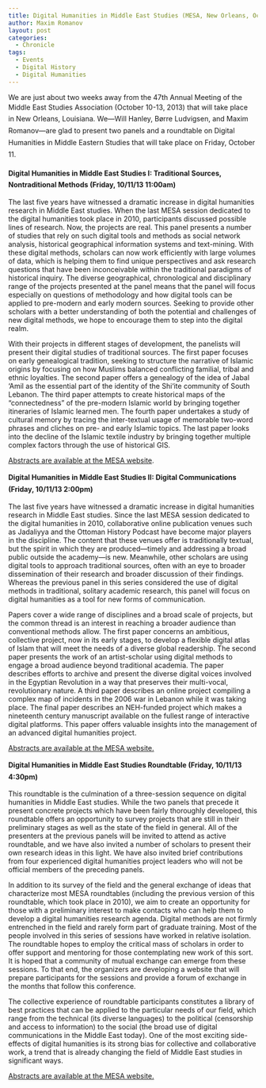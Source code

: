 ```yaml
---
title: Digital Humanities in Middle East Studies (MESA, New Orleans, October 11)
author: Maxim Romanov
layout: post
categories:
  - Chronicle
tags:
  - Events
  - Digital History
  - Digital Humanities
---
```

We are just about two weeks away from the 47th Annual Meeting of the Middle East Studies Association (<span style="line-height: 1.7;">October 10-13, 2013) that will take place in </span><span style="line-height: 1.7;">New Orleans, Louisiana. We—Will Hanley, Børre Ludvigsen, and Maxim Romanov—are glad to present two panels and a roundtable on Digital Humanities in Middle Eastern Studies that will take place on Friday, October 11.</span>

**<span style="line-height: 1.7;">Digital Humanities in Middle East Studies I: Traditional Sources, Nontraditional Methods (Friday, 10/11/13 11:00am)</span>**

The last five years have witnessed a dramatic increase in digital humanities research in Middle East studies. When the last MESA session dedicated to the digital humanities took place in 2010, participants discussed possible lines of research. Now, the projects are real. This panel presents a number of studies that rely on such digital tools and methods as social network analysis, historical geographical information systems and text-mining. With these digital methods, scholars can now work efficiently with large volumes of data, which is helping them to find unique perspectives and ask research questions that have been inconceivable within the traditional paradigms of historical inquiry. The diverse geographical, chronological and disciplinary range of the projects presented at the panel means that the panel will focus especially on questions of methodology and how digital tools can be applied to pre-modern and early modern sources. Seeking to provide other scholars with a better understanding of both the potential and challenges of new digital methods, we hope to encourage them to step into the digital realm.

With their projects in different stages of development, the panelists will present their digital studies of traditional sources. The first paper focuses on early genealogical tradition, seeking to structure the narrative of Islamic origins by focusing on how Muslims balanced conflicting familial, tribal and ethnic loyalties. The second paper offers a genealogy of the idea of Jabal ‘Amil as the essential part of the identity of the Shi‘ite community of South Lebanon. The third paper attempts to create historical maps of the &#8220;connectedness&#8221; of the pre-modern Islamic world by bringing together itineraries of Islamic learned men. The fourth paper undertakes a study of cultural memory by tracing the inter-textual usage of memorable two-word phrases and cliches on pre- and early Islamic topics. The last paper looks into the decline of the Islamic textile industry by bringing together multiple complex factors through the use of historical GIS.

[Abstracts are available at the MESA website][1].

**<span style="line-height: 1.7;">Digital Humanities in Middle East Studies II: Digital Communications (Friday, 10/11/13 2:00pm)</span>**

The last five years have witnessed a dramatic increase in digital humanities research in Middle East studies. Since the last MESA session dedicated to the digital humanities in 2010, collaborative online publication venues such as Jadaliyya and the Ottoman History Podcast have become major players in the discipline. The content that these venues offer is traditionally textual, but the spirit in which they are produced—timely and addressing a broad public outside the academy—is new. Meanwhile, other scholars are using digital tools to approach traditional sources, often with an eye to broader dissemination of their research and broader discussion of their findings. Whereas the previous panel in this series considered the use of digital methods in traditional, solitary academic research, this panel will focus on digital humanities as a tool for new forms of communication.

Papers cover a wide range of disciplines and a broad scale of projects, but the common thread is an interest in reaching a broader audience than conventional methods allow. The first paper concerns an ambitious, collective project, now in its early stages, to develop a flexible digital atlas of Islam that will meet the needs of a diverse global readership. The second paper presents the work of an artist-scholar using digital methods to engage a broad audience beyond traditional academia. The paper describes efforts to archive and present the diverse digital voices involved in the Egyptian Revolution in a way that preserves their multi-vocal, revolutionary nature. A third paper describes an online project compiling a complex map of incidents in the 2006 war in Lebanon while it was taking place. The final paper describes an NEH-funded project which makes a nineteenth century manuscript available on the fullest range of interactive digital platforms. This paper offers valuable insights into the management of an advanced digital humanities project.

[Abstracts are available at the MESA website.][2]

**<span style="line-height: 1.7;">Digital Humanities in Middle East Studies Roundtable (Friday, 10/11/13 4:30pm)</span>**

This roundtable is the culmination of a three-session sequence on digital humanities in Middle East studies. While the two panels that precede it present concrete projects which have been fairly thoroughly developed, this roundtable offers an opportunity to survey projects that are still in their preliminary stages as well as the state of the field in general. All of the presenters at the previous panels will be invited to attend as active roundtable, and we have also invited a number of scholars to present their own research ideas in this light. We have also invited brief contributions from four experienced digital humanities project leaders who will not be official members of the preceding panels.

In addition to its survey of the field and the general exchange of ideas that characterize most MESA roundtables (including the previous version of this roundtable, which took place in 2010), we aim to create an opportunity for those with a preliminary interest to make contacts who can help them to develop a digital humanities research agenda. Digital methods are not firmly entrenched in the field and rarely form part of graduate training. Most of the people involved in this series of sessions have worked in relative isolation. The roundtable hopes to employ the critical mass of scholars in order to offer support and mentoring for those contemplating new work of this sort. It is hoped that a community of mutual exchange can emerge from these sessions. To that end, the organizers are developing a website that will prepare participants for the sessions and provide a forum of exchange in the months that follow this conference.

The collective experience of roundtable participants constitutes a library of best practices that can be applied to the particular needs of our field, which range from the technical (its diverse languages) to the political (censorship and access to information) to the social (the broad use of digital communications in the Middle East today). One of the most exciting side-effects of digital humanities is its strong bias for collective and collaborative work, a trend that is already changing the field of Middle East studies in significant ways.

[Abstracts are available at the MESA website.][3]

 [1]: https://mymesa.arizona.edu/meeting_program_session.php?sid=774150dd18cd5a9303553aef23092665
 [2]: https://mymesa.arizona.edu/meeting_program_session.php?sid=69dd6538659b50ef74e735d74e29ad6f
 [3]: https://mymesa.arizona.edu/meeting_program_session.php?sid=30de40a42f6fdba4cd8f6e3de224202a